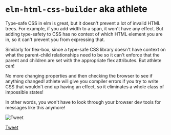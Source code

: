 # `elm-html-css-builder` aka athlete

Type-safe CSS in elm is great, but it doesn't prevent a lot of invalid HTML
trees. For example, if you add width to a span, it won't have any effect. But
adding type-safety to CSS has no context of which HTML element you are in, so
it can't prevent you from expressing that.

Similarly for flex-box, since a type-safe CSS library doesn't have context on
what the parent-child relationships need to be so it can't enforce that the
parent and children are set with the appropriate flex attributes.
But athlete can!

No more changing properties and then checking the browser to see if anything changed!
athlete will give you compiler errors if you try to write CSS
that wouldn't end up having an effect, so it eliminates a whole class of impossible states!

In other words, you won't have to look through your browser dev tools for messages like this anymore!

![Tweet](https://raw.githubusercontent.com/dillonkearns/athlete/master/noop-css-tweet.png)

[Tweet](https://twitter.com/patrickbrosset/status/1118889616952766466)
